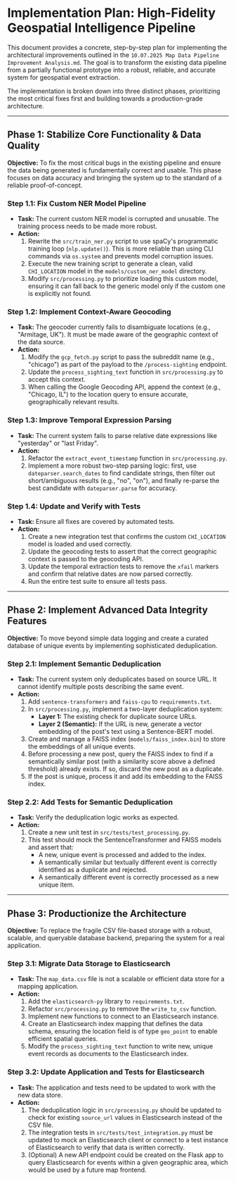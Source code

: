 # Implementation Plan: High-Fidelity Geospatial Intelligence Pipeline

This document provides a concrete, step-by-step plan for implementing the architectural improvements outlined in the `10.07.2025 Map Data Pipeline Improvement Analysis.md`. The goal is to transform the existing data pipeline from a partially functional prototype into a robust, reliable, and accurate system for geospatial event extraction.

The implementation is broken down into three distinct phases, prioritizing the most critical fixes first and building towards a production-grade architecture.

---

## Phase 1: Stabilize Core Functionality & Data Quality

**Objective:** To fix the most critical bugs in the existing pipeline and ensure the data being generated is fundamentally correct and usable. This phase focuses on data accuracy and bringing the system up to the standard of a reliable proof-of-concept.

### **Step 1.1: Fix Custom NER Model Pipeline**
*   **Task:** The current custom NER model is corrupted and unusable. The training process needs to be made more robust.
*   **Action:**
    1.  Rewrite the `src/train_ner.py` script to use spaCy's programmatic training loop (`nlp.update()`). This is more reliable than using CLI commands via `os.system` and prevents model corruption issues.
    2.  Execute the new training script to generate a clean, valid `CHI_LOCATION` model in the `models/custom_ner_model` directory.
    3.  Modify `src/processing.py` to prioritize loading this custom model, ensuring it can fall back to the generic model only if the custom one is explicitly not found.

### **Step 1.2: Implement Context-Aware Geocoding**
*   **Task:** The geocoder currently fails to disambiguate locations (e.g., "Armitage, UK"). It must be made aware of the geographic context of the data source.
*   **Action:**
    1.  Modify the `gcp_fetch.py` script to pass the subreddit name (e.g., "chicago") as part of the payload to the `/process-sighting` endpoint.
    2.  Update the `process_sighting_text` function in `src/processing.py` to accept this context.
    3.  When calling the Google Geocoding API, append the context (e.g., "Chicago, IL") to the location query to ensure accurate, geographically relevant results.

### **Step 1.3: Improve Temporal Expression Parsing**
*   **Task:** The current system fails to parse relative date expressions like "yesterday" or "last Friday".
*   **Action:**
    1.  Refactor the `extract_event_timestamp` function in `src/processing.py`.
    2.  Implement a more robust two-step parsing logic: first, use `dateparser.search_dates` to find candidate strings, then filter out short/ambiguous results (e.g., "no", "on"), and finally re-parse the best candidate with `dateparser.parse` for accuracy.

### **Step 1.4: Update and Verify with Tests**
*   **Task:** Ensure all fixes are covered by automated tests.
*   **Action:**
    1.  Create a new integration test that confirms the custom `CHI_LOCATION` model is loaded and used correctly.
    2.  Update the geocoding tests to assert that the correct geographic context is passed to the geocoding API.
    3.  Update the temporal extraction tests to remove the `xfail` markers and confirm that relative dates are now parsed correctly.
    4.  Run the entire test suite to ensure all tests pass.

---

## Phase 2: Implement Advanced Data Integrity Features

**Objective:** To move beyond simple data logging and create a curated database of unique events by implementing sophisticated deduplication.

### **Step 2.1: Implement Semantic Deduplication**
*   **Task:** The current system only deduplicates based on source URL. It cannot identify multiple posts describing the same event.
*   **Action:**
    1.  Add `sentence-transformers` and `faiss-cpu` to `requirements.txt`.
    2.  In `src/processing.py`, implement a two-layer deduplication system:
        *   **Layer 1:** The existing check for duplicate source URLs.
        *   **Layer 2 (Semantic):** If the URL is new, generate a vector embedding of the post's text using a Sentence-BERT model.
    3.  Create and manage a FAISS index (`models/faiss_index.bin`) to store the embeddings of all unique events.
    4.  Before processing a new post, query the FAISS index to find if a semantically similar post (with a similarity score above a defined threshold) already exists. If so, discard the new post as a duplicate.
    5.  If the post is unique, process it and add its embedding to the FAISS index.

### **Step 2.2: Add Tests for Semantic Deduplication**
*   **Task:** Verify the deduplication logic works as expected.
*   **Action:**
    1.  Create a new unit test in `src/tests/test_processing.py`.
    2.  This test should mock the SentenceTransformer and FAISS models and assert that:
        *   A new, unique event is processed and added to the index.
        *   A semantically similar but textually different event is correctly identified as a duplicate and rejected.
        *   A semantically different event is correctly processed as a new unique item.

---

## Phase 3: Productionize the Architecture

**Objective:** To replace the fragile CSV file-based storage with a robust, scalable, and queryable database backend, preparing the system for a real application.

### **Step 3.1: Migrate Data Storage to Elasticsearch**
*   **Task:** The `map_data.csv` file is not a scalable or efficient data store for a mapping application.
*   **Action:**
    1.  Add the `elasticsearch-py` library to `requirements.txt`.
    2.  Refactor `src/processing.py` to remove the `write_to_csv` function.
    3.  Implement new functions to connect to an Elasticsearch instance.
    4.  Create an Elasticsearch index mapping that defines the data schema, ensuring the location field is of type `geo_point` to enable efficient spatial queries.
    5.  Modify the `process_sighting_text` function to write new, unique event records as documents to the Elasticsearch index.

### **Step 3.2: Update Application and Tests for Elasticsearch**
*   **Task:** The application and tests need to be updated to work with the new data store.
*   **Action:**
    1.  The deduplication logic in `src/processing.py` should be updated to check for existing `source_url` values in Elasticsearch instead of the CSV file.
    2.  The integration tests in `src/tests/test_integration.py` must be updated to mock an Elasticsearch client or connect to a test instance of Elasticsearch to verify that data is written correctly.
    3.  (Optional) A new API endpoint could be created on the Flask app to query Elasticsearch for events within a given geographic area, which would be used by a future map frontend.